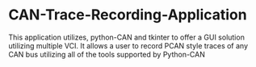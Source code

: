 # CAN-Trace-Recording-Application
This application utilizes, python-CAN and tkinter to offer a GUI solution utilizing multiple VCI. It allows a user to record PCAN style traces of any CAN bus utilizing all of the tools supported by Python-CAN
